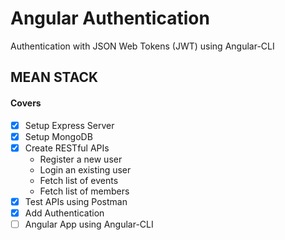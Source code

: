 # Angular Authentication
Authentication with JSON Web Tokens (JWT) using Angular-CLI

## MEAN STACK

#### Covers
- [X] Setup Express Server
- [X] Setup MongoDB
- [X] Create RESTful APIs
    - Register a new user
    - Login an existing user
    - Fetch list of events
    - Fetch list of members
- [X] Test APIs using Postman
- [X] Add Authentication
- [ ] Angular App using Angular-CLI
